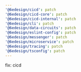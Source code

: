 ```yaml
---
'@6edesign/cicd': patch
'@6edesign/cicd-core': patch
'@6edesign/cicd-internal': patch
'@6edesign/cli': patch
'@6edesign/data-circuits': patch
'@6edesign/eslint-config': patch
'@6edesign/messenger': patch
'@6edesign/microservice': patch
'@6edesign/tracing': patch
'@6edesign/tsconfig': patch
---
```


fix: cicd
